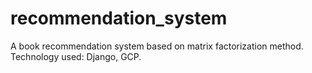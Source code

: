 # recommendation_system
A book recommendation system based on matrix factorization method.
Technology used: Django, GCP.
